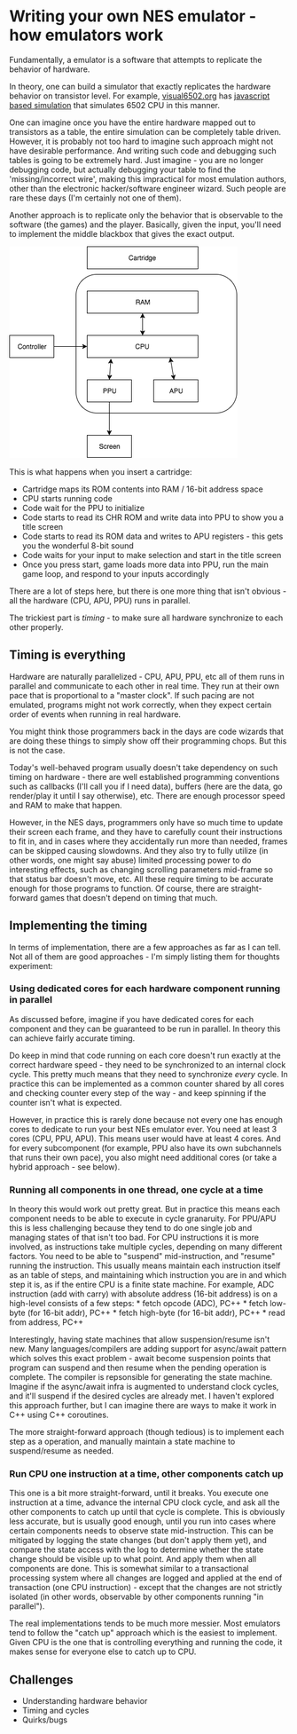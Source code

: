 # Writing your own NES emulator - how emulators work 

Fundamentally, a emulator is a software that attempts to replicate the behavior of hardware.  

In theory, one can build a simulator that exactly replicates the hardware behavior on transistor level. For example, [visual6502.org](http://visual6502.org/) has [javascript based simulation](https://github.com/trebonian/visual6502) that simulates 6502 CPU in this manner. 

One can imagine once you have the entire hardware mapped out to transistors as a table, the entire simulation can be completely table driven. However, it is probably not too hard to imagine such approach might not have desirable performance. And writing such code and debugging such tables is going to be extremely hard. Just imagine - you are no longer debugging code, but actually debugging your table to find the 'missing/incorrect wire', making this impractical for most emulation authors, other than the electronic hacker/software engineer wizard. Such people are rare these days (I'm certainly not one of them).

Another approach is to replicate only the behavior that is observable to the software (the games) and the player. Basically, given the input, you'll need to implement the middle blackbox that gives the exact output.

![nes](nes.png)

This is what happens when you insert a cartridge:
* Cartridge maps its ROM contents into RAM / 16-bit address space
* CPU starts running code
* Code wait for the PPU to initialize
* Code starts to read its CHR ROM and write data into PPU to show you a title screen
* Code starts to read its ROM data and writes to APU registers - this gets you the wonderful 8-bit sound
* Code waits for your input to make selection and start in the title screen
* Once you press start, game loads more data into PPU, run the main game loop, and respond to your inputs accordingly

There are a lot of steps here, but there is one more thing that isn't obvious - all the hardware (CPU, APU, PPU) runs in parallel.

The trickiest part is *timing* - to make sure all hardware synchronize to each other properly.

## Timing is everything

Hardware are naturally parallelized - CPU, APU, PPU, etc all of them runs in parallel and communicate to each other in real time. They run at their own pace that is proportional to a "master clock". If such pacing are not emulated, programs might not work correctly, when they expect certain order of events when running in real hardware. 

You might think those programmers back in the days are code wizards that are doing these things to simply show off their programming chops. But this is not the case.

Today's well-behaved program usually doesn't take dependency on such timing on hardware - there are well established programming conventions such as callbacks (I'll call you if I need data), buffers (here are the data, go render/play it until I say otherwise), etc. There are enough processor speed and RAM to make that happen.

However, in the NES days, programmers only have so much time to update their screen each frame, and they have to carefully count their instructions to fit in, and in cases where they accidentally run more than needed, frames can be skipped causing slowdowns. And they also try to fully utilize (in other words, one might say abuse) limited processing power to do interesting effects, such as changing scrolling parameters mid-frame so that status bar doesn't move, etc. All these require timing to be accurate enough for those programs to function. Of course, there are straight-forward games that doesn't depend on timing that much. 

## Implementing the timing

In terms of implementation, there are a few approaches as far as I can tell. Not all of them are good approaches - I'm simply listing them for thoughts experiment:
 
### Using dedicated cores for each hardware component running in parallel

As discussed before, imagine if you have dedicated cores for each component and they can be guaranteed to be run in parallel. In theory this can achieve fairly accurate timing. 

Do keep in mind that code running on each core doesn't run exactly at the correct hardware speed - they need to be synchronized to an internal clock cycle. This pretty much means that they need to synchronize *every* cycle. In practice this can be implemented as a common counter shared by all cores and checking counter every step of the way - and keep spinning if the counter isn't what is expected. 
 
However, in practice this is rarely done because not every one has enough cores to dedicate to run your best NEs emulator ever. You need at least 3 cores (CPU, PPU, APU). This means user would have at least 4 cores. And for every subcomponent (for example, PPU also have its own subchannels that runs their own pace), you also might need additional cores (or take a hybrid approach - see below).

### Running all components in one thread, one cycle at a time

In theory this would work out pretty great. But in practice this means each component needs to be able to execute in cycle granaruity. For PPU/APU this is less challenging because they tend to do one single job and managing states of that isn't too bad. For CPU instructions it is more involved, as instructions take multiple cycles, depending on many different factors. You need to be able to "suspend" mid-instruction, and "resume" running the instruction. This usually means maintain each instruction itself as an table of steps, and maintaining which instruction you are in and which step it is, as if the entire CPU is a finite state machine. For example, ADC instruction (add with carry) with absolute address (16-bit address) is on a high-level consists of a few steps:
    * fetch opcode (ADC), PC++
    * fetch low-byte (for 16-bit addr), PC++
    * fetch high-byte (for 16-bit addr), PC++
    * read from address, PC++

Interestingly, having state machines that allow suspension/resume isn't new. Many languages/compilers are adding support for async/await pattern which solves this exact problem - await become suspension points that program can suspend and then resume when the pending operation is complete. The compiler is repsonsible for generating the state machine. Imagine if the async/await infra is augmented to understand clock cycles, and it'll suspend if the desired cycles are already met. I haven't explored this approach further, but I can imagine there are ways to make it work in C++ using C++ coroutines.

The more straight-forward approach (though tedious) is to implement each step as a operation, and manually maintain a state machine to suspend/resume as needed.  

### Run CPU one instruction at a time, other components catch up

This one is a bit more straight-forward, until it breaks. You execute one instruction at a time, advance the internal CPU clock cycle, and ask all the other components to catch up until that cycle is complete. This is obviously less accurate, but is usually good enough, until you run into cases where certain components needs to observe state mid-instruction. This can be mitigated by logging the state changes (but don't apply them yet), and compare the state access with the log to determine whether the state change should be visible up to what point. And apply them when all components are done. This is somewhat similar to a transactional processing system where all changes are logged and applied at the end of transaction (one CPU instruction) - except that the changes are not strictly isolated (in other words, observable by other components running "in parallel").

The real implementations tends to be much more messier. Most emulators tend to follow the "catch up" approach which is the easiest to implement. Given CPU is the one that is controlling everything and running the code, it makes sense for everyone else to catch up to CPU. 

## Challenges

* Understanding hardware behavior
* Timing and cycles
* Quirks/bugs

